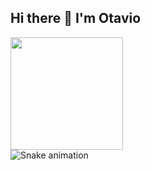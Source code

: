 
## Hi there 👋 I'm Otavio

  <div 
  <a href="https://github.com/otavioeab">
  <img height="180em" src="https://github-readme-stats.vercel.app/api?username=otavioeab&show_icons=true&theme=dracula&include_all_commits=true&count_private=true"/>
</div

![Snake animation](https://github.com/samfreitasxs/samfreitasxs/blob/output/github-contribution-grid-snake.svg)
